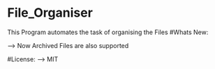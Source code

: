 # File_Organiser
This Program automates the task of organising the Files 
#Whats New:

--> Now Archived Files are also supported

#License:
--> MIT
